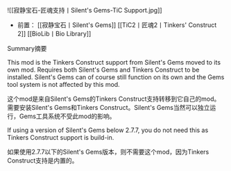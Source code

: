 ![[寂静宝石-匠魂支持丨Silent's Gems-TiC Support.jpg]]
- 前置：
 [[寂静宝石丨Silent's Gems]]
 [[TiC2丨匠魂2丨Tinkers' Construct 2]]
 [[BioLib丨Bio Library]]

Summary摘要

This mod is the Tinkers Construct support from Silent's Gems moved to its own mod. Requires both Silent's Gems and Tinkers Construct to be installed. Silent's Gems can of course still function on its own and the Gems tool system is not affected by this mod.

这个mod是来自Silent's Gems的Tinkers Construct支持转移到它自己的mod。需要安装Silent's Gems和Tinkers Construct。Silent's Gems当然可以独立运行，Gems工具系统不受此mod的影响。

If using a version of Silent's Gems below 2.7.7, you do not need this as Tinkers Construct support is build-in.

如果使用2.7.7以下的Silent's Gems版本，则不需要这个mod，因为Tinkers Construct支持是内置的。